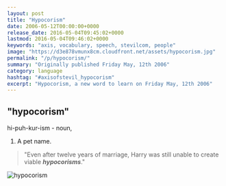 ```yaml
---
layout: post
title: "Hypocorism"
date: 2006-05-12T00:00:00+0000
release_date: 2016-05-04T09:45:02+0000
lastmod: 2016-05-04T09:46:02+0000
keywords: "axis, vocabulary, speech, stevilcom, people"
image: "https://d3e878vmunx8cm.cloudfront.net/assets/hypocorism.jpg"
permalink: "/p/hypocorism/"
summary: "Originally published Friday May, 12th 2006"
category: language
hashtag: "#axisofstevil_hypocorism"
excerpt: "Hypocorism, a new word to learn on Friday May, 12th 2006"
---
```


[id_1]: https://d3e878vmunx8cm.cloudfront.net/assets/hypocorism.jpg "hypocorism"

## "hypocorism" ##

hi-puh-kur-ism - noun,

1. A pet name.
 
> "Even after twelve years of marriage, Harry was still unable to create viable ***hypocorisms***."

![hypocorism][id_1]
